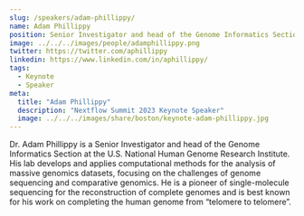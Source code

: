 ```yaml
---
slug: /speakers/adam-phillippy/
name: Adam Phillippy
position: Senior Investigator and head of the Genome Informatics Section at the U.S. National Human Genome Research Institute
image: ../../../images/people/adamphillippy.png
twitter: https://twitter.com/aphillippy
linkedin: https://www.linkedin.com/in/aphillippy/
tags:
  - Keynote
  - Speaker
meta:
  title: "Adam Phillippy"
  description: "Nextflow Summit 2023 Keynote Speaker"
  image: ../../../images/share/boston/keynote-adam-phillippy.jpg
---
```

Dr. Adam Phillippy is a Senior Investigator and head of the Genome Informatics Section at the U.S. National Human Genome Research Institute. His lab develops and applies computational methods for the analysis of massive genomics datasets, focusing on the challenges of genome sequencing and comparative genomics. He is a pioneer of single-molecule sequencing for the reconstruction of complete genomes and is best known for his work on completing the human genome from “telomere to telomere”.
